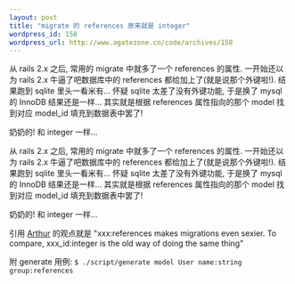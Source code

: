 ```yaml
--- 
layout: post
title: "migrate 的 references 原来就是 integer"
wordpress_id: 158
wordpress_url: http://www.agatezone.cn/code/archives/158
---
```

从 rails 2.x 之后, 常用的 migrate 中就多了一个 references 的属性. 一开始还以为 rails 2.x 牛逼了吧数据库中的 references 都给加上了(就是说那个外键啦!). 结果跑到 sqlite 里头一看米有... 怀疑 sqlite 太差了没有外键功能, 于是换了 mysql 的 InnoDB 结果还是一样... 其实就是根据 references 属性指向的那个 model 找到对应 model_id 填充到数据表中罢了!

奶奶的! 和 integer 一样...

从 rails 2.x 之后, 常用的 migrate 中就多了一个 references 的属性. 一开始还以为 rails 2.x 牛逼了吧数据库中的 references 都给加上了(就是说那个外键啦!). 结果跑到 sqlite 里头一看米有... 怀疑 sqlite 太差了没有外键功能, 于是换了 mysql 的 InnoDB 结果还是一样... 其实就是根据 references 属性指向的那个 model 找到对应 model_id 填充到数据表中罢了!

奶奶的! 和 integer 一样...

引用 <a href="http://www.arthurgeek.net/" target="_blank">Arthur</a> 的观点就是 "xxx:references makes migrations even sexier. To compare, xxx_id:integer is the old way of doing the same thing"

附 generate 用例:
<code>$ ./script/generate model User name:string group:references</code>
